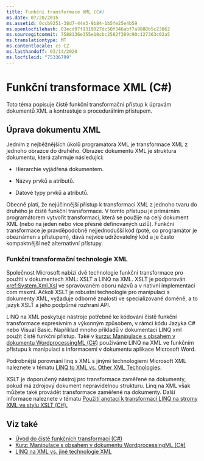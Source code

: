 ```yaml
---
title: Funkční transformace XML (C#)
ms.date: 07/20/2015
ms.assetid: 0ccb9251-38d7-44e3-9b84-1b5fe25e4b59
ms.openlocfilehash: 83ecd97f9319027dc50f346abf7a9888b5c23862
ms.sourcegitcommit: 7588136e355e10cbc2582f389c90c127363c02a5
ms.translationtype: MT
ms.contentlocale: cs-CZ
ms.lasthandoff: 03/14/2020
ms.locfileid: "75336799"
---
```

# <a name="functional-transformation-of-xml-c"></a>Funkční transformace XML (C#)
Toto téma popisuje čistě funkční transformační přístup k úpravám dokumentů XML a kontrastuje s procedurálním přístupem.  
  
## <a name="modifying-an-xml-document"></a>Úprava dokumentu XML  
 Jedním z nejběžnějších úkolů programátora XML je transformace XML z jednoho obrazce do druhého. Obrazec dokumentu XML je struktura dokumentu, která zahrnuje následující:  
  
- Hierarchie vyjádřená dokumentem.  
  
- Názvy prvků a atributů.  
  
- Datové typy prvků a atributů.  
  
 Obecně platí, že nejúčinnější přístup k transformaci XML z jednoho tvaru do druhého je čistě funkční transformace. V tomto přístupu je primárním programátorem vytvořit transformaci, která se použije na celý dokument XML (nebo na jeden nebo více přesně definovaných uzlů). Funkční transformace je pravděpodobně nejjednodušší kód (poté, co programátor je obeznámen s přístupem), dává nejvíce udržovatelný kód a je často kompaktnější než alternativní přístupy.  
  
### <a name="xml-functional-transformational-technologies"></a>Funkční transformační technologie XML  
 Společnost Microsoft nabízí dvě technologie funkční transformace pro použití v dokumentech XML: XSLT a LINQ na XML. XSLT je podporován <xref:System.Xml.Xsl> ve spravovaném oboru názvů a v nativní implementaci com msxml. Ačkoli XSLT je robustní technologie pro manipulaci s dokumenty XML, vyžaduje odborné znalosti ve specializované doméně, a to jazyk XSLT a jeho podpůrné rozhraní API.  
  
 LINQ na XML poskytuje nástroje potřebné ke kódování čistě funkční transformace expresivním a výkonným způsobem, v rámci kódu Jazyka C# nebo Visual Basic. Například mnoho příkladů v dokumentaci LINQ xml použít čistě funkční přístup. Také v [kurzu: Manipulace s obsahem v dokumentu WordprocessingML (C#)](./shape-of-wordprocessingml-documents.md) používáme LINQ na XML ve funkčním přístupu k manipulaci s informacemi v dokumentu aplikace Microsoft Word.  
  
 Podrobnější porovnání linq s XML s jinými technologiemi Microsoft XML naleznete v tématu [LINQ to XML vs. Other XML Technologies](./linq-to-xml-vs-other-xml-technologies.md).  
  
XSLT je doporučený nástroj pro transformace zaměřené na dokumenty, pokud má zdrojový dokument nepravidelnou strukturu. Linq na XML však můžete také provádět transformace zaměřené na dokumenty. Další informace naleznete v tématu [Použití anotací k transformaci LINQ na stromy XML ve stylu XSLT (C#).](./how-to-use-annotations-to-transform-linq-to-xml-trees-in-an-xslt-style.md)
  
## <a name="see-also"></a>Viz také

- [Úvod do čistě funkčních transformací (C#)](./introduction-to-pure-functional-transformations.md)
- [Kurz: Manipulace s obsahem v dokumentu WordprocessingML (C#)](./shape-of-wordprocessingml-documents.md)
- [LINQ na XML vs. jiné technologie XML](./linq-to-xml-vs-other-xml-technologies.md)

